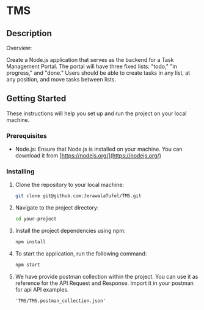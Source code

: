 # TMS

## Description
Overview:

Create a Node.js application that serves as the backend for a Task Management Portal. The portal will have three fixed lists: "todo," "in progress," and "done." Users should be able to create tasks in any list, at any position, and move tasks between lists.

## Getting Started
These instructions will help you set up and run the project on your local machine.

### Prerequisites
- Node.js: Ensure that Node.js is installed on your machine. You can download it from [https://nodejs.org/](https://nodejs.org/)

### Installing
1. Clone the repository to your local machine:
   ```bash
   git clone git@github.com:JerawalaTufel/TMS.git
2. Navigate to the project directory:
    ```bash
    cd your-project
3. Install the project dependencies using npm:
    ```bash
    npm install
4. To start the application, run the following command:
    ```bash
    npm start
5.  We have provide postman collection within the project. You can use it as reference for the API Request and Response.
Import it in your postman for api API examples.
    ``` 
    'TMS/TMS.postman_collection.json'